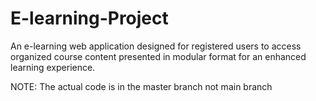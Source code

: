 # E-learning-Project
An e-learning web application designed for registered users to access organized course content presented in modular format for an enhanced learning experience.

NOTE: The actual code is in the master branch not main branch
